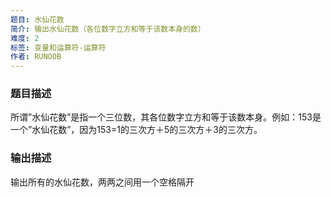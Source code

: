 ```yaml
---
题目: 水仙花数
简介: 输出水仙花数（各位数字立方和等于该数本身的数）
难度: 2
标签: 变量和运算符-运算符
作者: RUNOOB
---
```


### 题目描述

所谓”水仙花数”是指一个三位数，其各位数字立方和等于该数本身。例如：153是一个”水仙花数”，因为153=1的三次方＋5的三次方＋3的三次方。

### 输出描述

输出所有的水仙花数，两两之间用一个空格隔开
